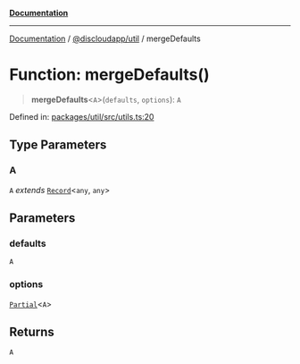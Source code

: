 [**Documentation**](../../../README.md)

***

[Documentation](../../../packages.md) / [@discloudapp/util](../README.md) / mergeDefaults

# Function: mergeDefaults()

> **mergeDefaults**\<`A`\>(`defaults`, `options`): `A`

Defined in: [packages/util/src/utils.ts:20](https://github.com/discloud/discloud.app/blob/e06d08869d94db25520cbe5fdcc3cdbc242fb0cb/packages/util/src/utils.ts#L20)

## Type Parameters

### A

`A` *extends* [`Record`](https://www.typescriptlang.org/docs/handbook/utility-types.html#recordkeys-type)\<`any`, `any`\>

## Parameters

### defaults

`A`

### options

[`Partial`](https://www.typescriptlang.org/docs/handbook/utility-types.html#partialtype)\<`A`\>

## Returns

`A`
